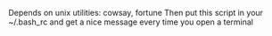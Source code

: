 Depends on unix utilities: cowsay, fortune
Then put this script in your ~/.bash_rc and get a nice message
every time you open a terminal
